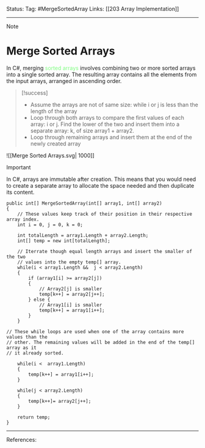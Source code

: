 Status: 
Tag: #MergeSortedArray
Links: [[203 Array Implementation]]

---
> [!note] 
>  # Merge Sorted Arrays

In C#, merging <font style="color:#81fd83">sorted arrays</font> involves combining two or more sorted arrays into a single sorted array. The resulting array contains all the elements from the input arrays, arranged in ascending order.


> [!success]
>  - Assume the arrays are not of same size: while i or j is less than the length of the array 
>  - Loop through both arrays to compare the first values of each array: i or j. Find the lower of the two and insert them into a separate array: k, of size array1 + array2. 
>  - Loop through remaining arrays and insert them at the end of the newly created array


![[Merge Sorted Arrays.svg| 1000]]


> [!important] 
> In C#, arrays are immutable after creation. This means that you would need to create a separate array to allocate the space needed and then duplicate its content.

``` run-csharp
public int[] MergeSortedArray(int[] array1, int[] array2)
{
	// These values keep track of their position in their respective array index.
    int i = 0, j = 0, k = 0;

    int totalLength = array1.Length + array2.Length;
    int[] temp = new int[totalLength];

    // Iterrate though equal length arrays and insert the smaller of the two 
    // values into the empty temp[] array.
    while(i < array1.Length &&  j < array2.Length)
    {
        if (array1[i] >= array2[j])
        {
            // Array2[j] is smaller
            temp[k++] = array2[j++];
        } else {
	        // Array1[i] is smaller
            temp[k++] = array1[i++];
        }
    }

// These while loops are used when one of the array contains more values than the
// other. The remaining values will be added in the end of the temp[] array as it
// it already sorted.

    while(i <  array1.Length)
    {
        temp[k++] = array1[i++];
    }

    while(j < array2.Length)
    {
        temp[k++]= array2[j++];
    }

    return temp;
}
```

---
References: